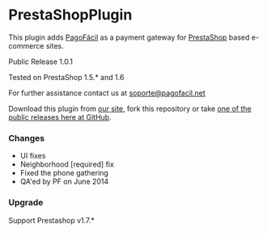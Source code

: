 PrestaShopPlugin
================

This plugin adds [PagoFácil](http://www.pagofacil.net) as a payment gateway for [PrestaShop](http://www.prestashop.com/) based e-commerce sites.

Public Release 1.0.1

Tested on PrestaShop 1.5.* and 1.6

For further assistance contact us at soporte@pagofacil.net

Download this plugin from [our site](http://www.pagofacil.net/plugins/prestashop/pagofacil.zip), fork this repository or take [one of the public releases here at GitHub](https://github.com/PagoFacil/PrestaShopPlugin/releases).


### Changes
 - UI fixes
 - Neighborhood [required] fix
 - Fixed the phone gathering
 - QA'ed by PF on June 2014

 ### Upgrade
 Support Prestashop v1.7.*
